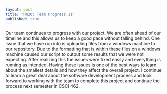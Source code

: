 ```yaml
---
layout: post
title: 'HW20: Team Progress II'
published: true
---
```


Our team continues to progress with our project. We are often ahead of our timeline and this allows us to keep a good pace without falling behind. One issue that we have run into is uploading files from a windows machine to our repository. Due to the formatting that is within these files on a windows machine caused our script to output some results that we were not expecting. After realizing this the issues were fixed easily and everything is running as intended. Having these issues is one of the best ways to learn about the smallest details and how they affect the overall project. I continue to learn a great deal about the software development process and look forward to working with the team to complete this project and continue the process next semester in CSCI 462.
